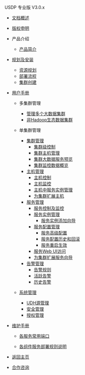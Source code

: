 <div class="sidebar_title icon_"> USDP 专业版 V3.0.x</div>   



* [文档概述](usdpdc/3.0.x/README)

* [版权申明](usdpdc/3.0.x/copyright)

* 产品介绍

  * [产品简介](usdpdc/3.0.x/intro/README)

  <!-- 技术白皮书 -->

* [规划及安装](usdpdc/3.0.x/deployment/README)

  * [资源规划](usdpdc/3.0.x/deployment/deploy_plan)
  * [部署流程](usdpdc/3.0.x/deployment/install)
  * [集群创建](usdpdc/3.0.x/deployment/1st_cluster)

* [用户手册](usdpdc/3.0.x/userguide/README)

  * 多集群管理

    * [管理多个大数据集群](usdpdc/3.0.x/userguide/multi_cluster/multi_cluster_mgt?id=_51-管理多个大数据集群)
    * [非Hadoop生态数据集群](usdpdc/3.0.x/userguide/multi_cluster/multi_cluster_mgt?id=_52-非-hadoop-生态数据集群)

  * 单集群管理
    * [集群管理](usdpdc/3.0.x/userguide/single_cluster/cluster_mgt?id=_61-集群管理)
      * [集群级控制](usdpdc/3.0.x/userguide/single_cluster/cluster_mgt?id=_611-集群级控制)
      * [集群主机管理](usdpdc/3.0.x/userguide/single_cluster/cluster_mgt?id=_612-集群主机管理)
      * [集群大数据服务预览](usdpdc/3.0.x/userguide/single_cluster/cluster_mgt?id=_613-集群大数据服务预览)
      * [集群监控数据概览](usdpdc/3.0.x/userguide/single_cluster/cluster_mgt?id=_614-集群监控数据概览)
    * [主机管理](usdpdc/3.0.x/userguide/single_cluster/hosts_mgt)
      * [主机控制](usdpdc/3.0.x/userguide/single_cluster/hosts_mgt?id=_621-主机控制)
      * [主机监控](usdpdc/3.0.x/userguide/single_cluster/hosts_mgt?id=_622-主机控制及监控)
      * [主机中服务实例管理](usdpdc/3.0.x/userguide/single_cluster/hosts_mgt?id=_623-主机中运行的大数据服务实例管理)
      * [为集群扩展主机](usdpdc/3.0.x/userguide/single_cluster/hosts_mgt?id=_624-为集群扩展主机)
    * [服务管理](usdpdc/3.0.x/userguide/single_cluster/services_mgt)
      * [服务控制及监控](usdpdc/3.0.x/userguide/single_cluster/services_mgt?id=_631-服务控制及监控)
      * [服务实例管理](usdpdc/3.0.x/userguide/single_cluster/services_mgt?id=_632-服务实例管理)
        * [服务实例添加向导](usdpdc/3.0.x/userguide/single_cluster/services_mgt?id=_6321-服务实例添加-向导)
      * [服务配置管理](usdpdc/3.0.x/userguide/single_cluster/services_mgt?id=_633-服务配置管理)
        * [服务高级配置](usdpdc/3.0.x/userguide/single_cluster/services_mgt?id=_6331-服务高级配置)
        * [服务配置历史和回滚](usdpdc/3.0.x/userguide/single_cluster/services_mgt?id=_6332-服务配置历史和回滚)
        * [服务重启生效](usdpdc/3.0.x/userguide/single_cluster/services_mgt?id=_6333-服务重启生效)
      * [服务Web UI访问](usdpdc/3.0.x/userguide/single_cluster/services_mgt?id=_634-服务-web-ui-访问)
      * [为集群扩展服务向导](usdpdc/3.0.x/userguide/single_cluster/services_mgt?id=_635-为集群扩展服务-向导)
    * [告警管理](usdpdc/3.0.x/userguide/single_cluster/alarm_mgt)
      * [告警规则](usdpdc/3.0.x/userguide/single_cluster/alarm_mgt?id=_641-告警规则)
      * [活跃告警](usdpdc/3.0.x/userguide/single_cluster/alarm_mgt?id=_642-活跃告警)
      * [历史告警](usdpdc/3.0.x/userguide/single_cluster/alarm_mgt?id=_643-历史告警)

  * [系统管理](usdpdc/3.0.x/userguide/sys_mgt/README)

    * [UDH源管理](usdpdc/3.0.x/userguide/sys_mgt/udh?id=_81-udh-源)
    * [安全管理](usdpdc/3.0.x/userguide/sys_mgt/kerberos)
    * [授权管理](usdpdc/3.0.x/userguide/sys_mgt/auth)

    <!-- [用户管理](usdpdc/3.0.x/userguide/user_mgt/user_mgt) -->

* [维护手册](usdpdc/3.0.x/maintain/README)

  * [各服务常用端口](usdpdc/3.0.x/maintain/services_ports)

  * [各组件服务部署规则说明](usdpdc/3.0.x/maintain/regulations)

<!-- 开发者指南 -->

<!-- HDFS -->

<!-- [配置 HDFS 冷热数据分层存储](usdpdc/3.0.x/dev/hdfs/tiered_storage) -->

<!-- Flink -->

<!-- [Flink-CDC同步Mysql数据到Kafka](usdpdc/3.0.x/dev/flink/flink-cdc_mysql_to_kafka) -->


* [返回主页](usdpdc/README)

* [合作咨询](https://spt.ucloud.cn/30001)

